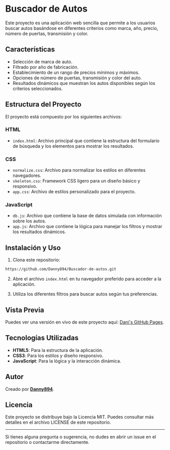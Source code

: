 # Buscador de Autos

Este proyecto es una aplicación web sencilla que permite a los usuarios buscar autos basándose en diferentes criterios como marca, año, precio, número de puertas, transmisión y color.

## Características

- Selección de marca de auto.
- Filtrado por año de fabricación.
- Establecimiento de un rango de precios mínimos y máximos.
- Opciones de número de puertas, transmisión y color del auto.
- Resultados dinámicos que muestran los autos disponibles según los criterios seleccionados.

## Estructura del Proyecto

El proyecto está compuesto por los siguientes archivos:

### HTML

- `index.html`: Archivo principal que contiene la estructura del formulario de búsqueda y los elementos para mostrar los resultados.

### CSS

- `normalize.css`: Archivo para normalizar los estilos en diferentes navegadores.
- `skeleton.css`: Framework CSS ligero para un diseño básico y responsivo.
- `app.css`: Archivo de estilos personalizado para el proyecto.

### JavaScript

- `db.js`: Archivo que contiene la base de datos simulada con información sobre los autos.
- `app.js`: Archivo que contiene la lógica para manejar los filtros y mostrar los resultados dinámicos.

## Instalación y Uso

1. Clona este repositorio:

```bash
https://github.com/Danny894/Buscador-de-autos.git
```

2. Abre el archivo `index.html` en tu navegador preferido para acceder a la aplicación.

3. Utiliza los diferentes filtros para buscar autos según tus preferencias.

## Vista Previa

Puedes ver una versión en vivo de este proyecto aquí:
[Dani's GitHub Pages](https://moonlit-dragon-9c497e.netlify.app/).

## Tecnologías Utilizadas

- **HTML5**: Para la estructura de la aplicación.
- **CSS3**: Para los estilos y diseño responsivo.
- **JavaScript**: Para la lógica y la interacción dinámica.

## Autor

Creado por **[Danny894](https://github.com/Danny894)**.

## Licencia

Este proyecto se distribuye bajo la Licencia MIT. Puedes consultar más detalles en el archivo LICENSE de este repositorio.

---

Si tienes alguna pregunta o sugerencia, no dudes en abrir un issue en el repositorio o contactarme directamente.
